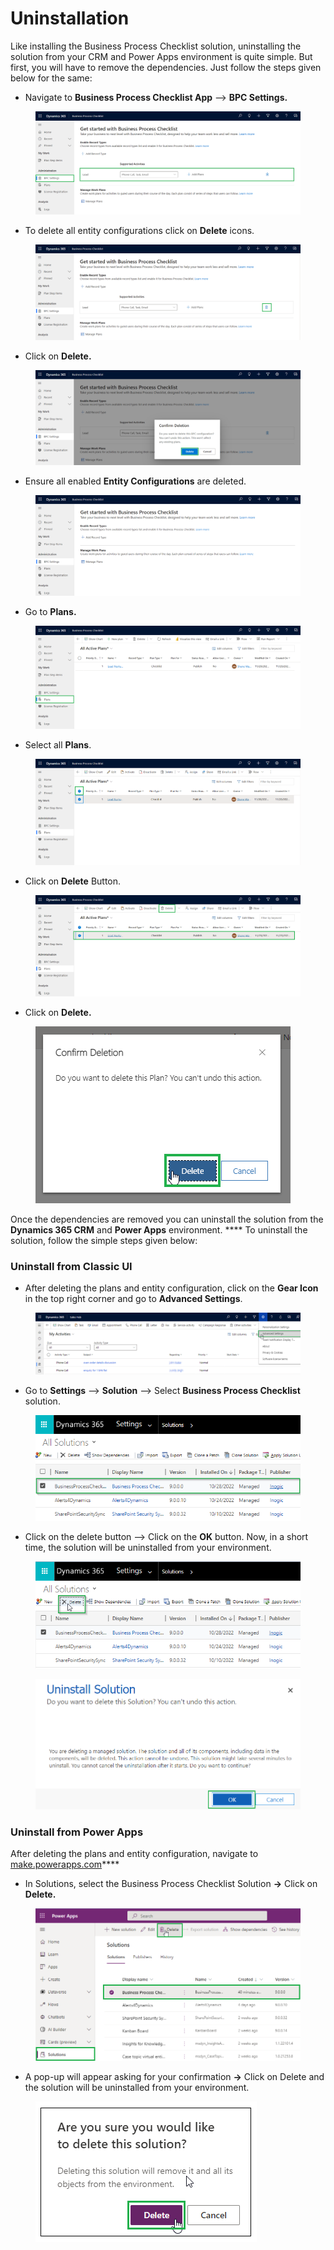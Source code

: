 # Uninstallation

Like installing the Business Process Checklist solution, uninstalling the solution from your CRM and Power Apps environment is quite simple. But first, you will have to remove the dependencies. Just follow the steps given below for the same:

* Navigate to **Business Process Checklist App** --> **BPC Settings.**

<figure><img src="../.gitbook/assets/unistallation 1.png" alt=""><figcaption></figcaption></figure>

* To delete all entity configurations click on **Delete** icons.

<figure><img src="../.gitbook/assets/unistallation 1 - Copy.png" alt=""><figcaption></figcaption></figure>

* Click on **Delete.**

<figure><img src="../.gitbook/assets/uninstallation 2.png" alt=""><figcaption></figcaption></figure>

* &#x20;Ensure all enabled **Entity Configurations** are deleted.

<figure><img src="../.gitbook/assets/unistallation 3.png" alt=""><figcaption></figcaption></figure>

* Go to **Plans.**

<figure><img src="../.gitbook/assets/unistallation 4.png" alt=""><figcaption></figcaption></figure>

* Select all **Plans**.

<figure><img src="../.gitbook/assets/unistallation 5.png" alt=""><figcaption></figcaption></figure>

* Click on **Delete** Button.

<figure><img src="../.gitbook/assets/unistallation 5 (1).png" alt=""><figcaption></figcaption></figure>

* Click on **Delete.**

<figure><img src="../.gitbook/assets/Delete plans_4.png" alt=""><figcaption></figcaption></figure>

Once the dependencies are removed you can uninstall the solution from the **Dynamics 365 CRM** and **Power Apps** environment. **** To uninstall the solution, follow the simple steps given below:

### Uninstall from Classic UI

* After deleting the plans and entity configuration, click on the **Gear Icon** in the top right corner and go to **Advanced Settings**.

<figure><img src="../.gitbook/assets/uninstallation_1.png" alt=""><figcaption></figcaption></figure>

* Go to **Settings** --> **Solution** --> Select **Business Process Checklist** solution.

<figure><img src="../.gitbook/assets/uninstallation_2.png" alt=""><figcaption></figcaption></figure>

* Click on the delete button --> Click on the **OK** button. Now, in a short time, the solution will be uninstalled from your environment.

<figure><img src="../.gitbook/assets/uninstallation_3.png" alt=""><figcaption></figcaption></figure>

<figure><img src="../.gitbook/assets/Uninstall_4 (4).png" alt=""><figcaption></figcaption></figure>

### Uninstall from Power Apps

After deleting the plans and entity configuration,  navigate to [make.powerapps.com](https://make.powerapps.com/)****

* In Solutions, select the Business Process Checklist Solution **→** Click on **Delete.**

<figure><img src="../.gitbook/assets/power apps _ 1 (2).png" alt=""><figcaption></figcaption></figure>

* A pop-up will appear asking for your confirmation **→** Click on Delete and the solution will be uninstalled from your environment.

<figure><img src="../.gitbook/assets/delete power apps.png" alt=""><figcaption></figcaption></figure>
